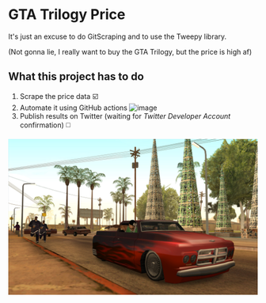 # GTA Trilogy Price

It's just an excuse to do GitScraping and to use the Tweepy library.

(Not gonna lie, I really want to buy the GTA Trilogy, but the price is high af)

## What this project has to do
1. Scrape the price data ☑️
2. Automate it using GitHub actions ![image](https://user-images.githubusercontent.com/62484139/223881808-a98aa317-8b5b-4a13-9424-d0cb41892111.png)
3. Publish results on Twitter (waiting for _Twitter Developer Account_ confirmation) ◻️


<img title="gta sa" src="gta.jpg">
